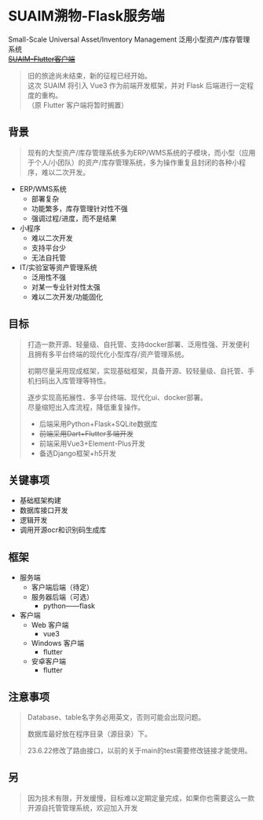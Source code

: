# SUAIM溯物-Flask服务端
Small-Scale Universal Asset/Inventory Management 泛用小型资产/库存管理系统<br>
~~[SUAIM-Flutter客户端](https://github.com/tdccj/SUAIM-Flutter)~~

> 旧的旅途尚未结束，新的征程已经开始。  
> 这次 SUAIM 将引入 Vue3 作为前端开发框架，并对 Flask 后端进行一定程度的重构。  
> （原 Flutter 客户端将暂时搁置）

## 背景
> 现有的大型资产/库存管理系统多为ERP/WMS系统的子模块，而小型（应用于个人/小团队）的资产/库存管理系统，多为操作重复且封闭的各种小程序，难以二次开发。

- ERP/WMS系统
    - 部署复杂
    - 功能繁多，库存管理针对性不强
    - 强调过程/进度，而不是结果
- 小程序
    - 难以二次开发
    - 支持平台少
    - 无法自托管
- IT/实验室等资产管理系统
    - 泛用性不强
    - 对某一专业针对性太强
    - 难以二次开发/功能固化
## 目标
> 打造一款开源、轻量级、自托管、支持docker部署、泛用性强、开发便利且拥有多平台终端的现代化小型库存/资产管理系统。  
> 
> 初期尽量采用现成框架，实现基础框架，具备开源、较轻量级、自托管、手机扫码出入库管理等特性。  
> 
> 逐步实现高拓展性、多平台终端、现代化ui、docker部署。  
> 尽量缩短出入库流程，降低重复操作。  
> 
> - 后端采用Python+Flask+SQLite数据库  
> - ~~前端采用Dart+Flutter多端开发~~  
> - 前端采用Vue3+Element-Plus开发  
> - 备选Django框架+h5开发  


## 关键事项

- 基础框架构建
- 数据库接口开发
- 逻辑开发
- 调用开源ocr和识别码生成库

## 框架
- 服务端
    - 客户端后端（待定）
    - 服务器后端（可选）
        - python——flask
- 客户端
    - Web 客户端
        - vue3
    - Windows 客户端
        - flutter
    - 安卓客户端
        - flutter

## 注意事项
> Database、table名字务必用英文，否则可能会出现问题。<br>
> 
> 数据库最好放在程序目录（源目录）下。<br>
> 
> 23.6.22修改了路由接口，以前的关于main的test需要修改链接才能使用。
## 另
> 因为技术有限，开发缓慢，目标难以定期定量完成，如果你也需要这么一款开源自托管管理系统，欢迎加入开发


